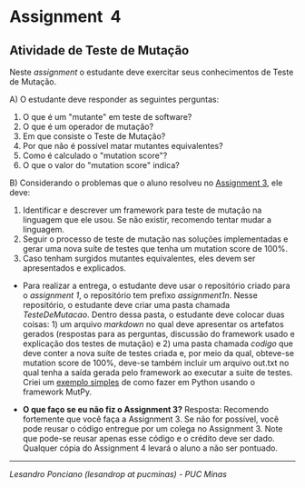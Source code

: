 # Assignment  4

## Atividade de Teste de Mutação

Neste _assignment_ o estudante deve exercitar seus conhecimentos de Teste de Mutação. 

A) O estudante deve responder as seguintes perguntas:
1. O que é um "mutante" em teste de software?
1. O que é um operador de mutação?
1. Em que consiste o Teste de Mutação?
1. Por que não é possível matar mutantes equivalentes?
1. Como é calculado o "mutation score"?
1. O que o valor do "mutation score" indica?

B) Considerando o problemas que o aluno resolveu no [Assignment 3](https://github.com/lesandropcodes/Teste-De-Software/blob/master/02-TrabalhosHandsOnOficinas/assignment_ts-3.md), ele deve:
1. Identificar e descrever um framework para teste de mutação na linguagem que ele usou. Se não existir, recomendo tentar mudar a linguagem.
1. Seguir o processo de teste de mutação nas soluções implementadas e gerar uma nova suíte de testes que tenha um mutation score de 100%.
1. Caso tenham surgidos mutantes equivalentes, eles devem ser apresentados e explicados.


* Para realizar a entrega, o estudante deve usar o repositório criado para o _assignment 1_, o repositório tem prefixo _assignment1n_. Nesse repositório, o estudante deve criar uma pasta chamada *TesteDeMutacao*. Dentro dessa pasta, o estudante deve colocar duas coisas: 1) um arquivo _markdown_ no qual deve apresentar os artefatos gerados (respostas para as perguntas, discussão do framework usado e explicação dos testes de mutação) e 2) uma pasta chamada *codigo* que deve conter a nova suíte de testes criada e, por meio da qual, obteve-se mutation score de 100%, deve-se também incluir um arquivo out.txt no qual tenha a saída gerada pelo framework ao executar a suite de testes. Criei um [exemplo simples](https://github.com/lesandropcodes/Teste-De-Software/tree/master/01-SlidesDasAulas/TS-08-C%C3%B3digo-TesteDeMuta%C3%A7%C3%A3o) de como fazer em Python usando o framework MutPy. 

* **O que faço se eu não fiz o Assignment 3?** Resposta: Recomendo fortemente que você faça a Assignment 3. Se não for possível, você pode reusar o código entregue por um colega no Assignment 3. Note que pode-se reusar apenas esse código e o crédito deve ser dado. Qualquer cópia do Assignment 4 levará o aluno a não ser pontuado.

---

_Lesandro Ponciano (lesandrop at pucminas) - PUC Minas_